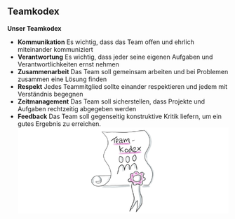 ## Teamkodex

**Unser Teamkodex**

- **Kommunikation** Es wichtig, dass das Team offen und ehrlich miteinander kommuniziert
  <br>
- **Verantwortung** Es wichtig, dass jeder seine eigenen Aufgaben und Verantwortlichkeiten ernst nehmen
  <br>
- **Zusammenarbeit** Das Team soll gemeinsam arbeiten und bei Problemen zusammen eine Lösung finden
  <br>
- **Respekt** Jedes Teammitglied sollte einander respektieren und jedem mit Verständnis begegnen
  <br>
- **Zeitmanagement** Das Team soll sicherstellen, dass Projekte und Aufgaben rechtzeitig abgegeben werden
  <br>
- **Feedback** Das Team soll gegenseitig konstruktive Kritik liefern, um ein gutes Ergebnis zu erreichen.
  <br>
  ![okii](../images/Team-Kodex.png)
